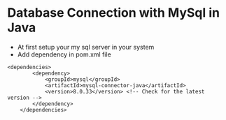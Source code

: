 # Database Connection with MySql in Java
- At first setup your my sql server in your system
- Add dependency in pom.xml file
```dependency
<dependencies>
        <dependency>
            <groupId>mysql</groupId>
            <artifactId>mysql-connector-java</artifactId>
            <version>8.0.33</version> <!-- Check for the latest version -->
        </dependency>
    </dependencies>
```
